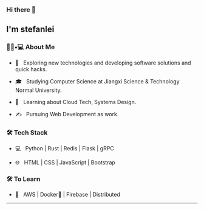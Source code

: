 ### Hi there 👋<h2> I'm stefanlei</h2>

<!-- <img align='right' src="https://i.loli.net/2021/06/17/6u1Orm5WEFHbasn.png" width="230"> -->

<h3> 👨🏻•💻 About Me </h3>



- 🤔 &nbsp; Exploring new technologies and developing software solutions and quick hacks.

- 🎓 &nbsp; Studying Computer Science at Jiangxi Science & Technology Normal University.

- 🌱 &nbsp; Learning about Cloud Tech, Systems Design.

- ✍️ &nbsp; Pursuing Web Development as work.



<h3>🛠 Tech Stack</h3>



- 💻 &nbsp; Python | Rust | Redis | Flask | gRPC

- 🌐 &nbsp; HTML | CSS | JavaScript | Bootstrap 

<!--

- 🛢 &nbsp; MySQL | MongoDB

- 🔧 &nbsp; Git | Markdown | Selenium | Tidyverse

- 🖥 &nbsp; WireGuard | Typora | Telegram

-->



<h3>🛠 To Learn</h3>

- 🔧 &nbsp; AWS | Docker🐳 | Firebase | Distributed

<hr>
